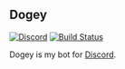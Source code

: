 ## Dogey  
[![Discord](https://discordapp.com/api/guilds/158057120493862912/widget.png)](https://discord.gg/B4BwQ8r)  [![Build Status](https://travis-ci.org/Aux/Dogey.svg?branch=master)](https://travis-ci.org/Aux/Dogey)  

Dogey is my bot for [Discord](https://discordapp.com).
